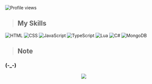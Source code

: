 ![Profile views](https://komarev.com/ghpvc/?username=nfnot&style=flat&color=000000&label=Vistors)

> ## **My Skills**


![HTML](https://img.shields.io/badge/-HTML-E3E3E3?style=flat&logo=HTML5&logoColor=d74824)
![CSS](https://img.shields.io/badge/-CSS-E3E3E3?style=flat&logo=CSS3&logoColor=2760e5)
![JavaScript](https://img.shields.io/badge/-JavaScript-000000?style=flat&logo=javascript&logoColor=e7d61c)
![TypeScript](https://img.shields.io/badge/-TypeScript-E3E3E3?style=flat&logo=typescript&logoColor=0074c2)
![Lua](https://img.shields.io/badge/-Lua-E3E3E3?style=flat&logo=lua&logoColor=000079)
![C#](https://img.shields.io/badge/-C%23-E3E3E3?style=flat&logo=c-sharp&logoColor=68207a)
![MongoDB](https://img.shields.io/badge/-MongoDB-E3E3E3?style=flat&logo=mongodb&logoColor=4DB33D)

> ## **Note**
### (-_-)

<p align="center">
  <img src="https://discord.c99.nl/widget/theme-4/444051496083128331.png">
</p>
